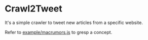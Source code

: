 Crawl2Tweet
===========

It's a simple crawler to tweet new articles from a specific website.

Refer to [example/macrumors.js](https://github.com/pukapukan/Crawl2Tweet/blob/master/example/macrumors.js) to gresp a concept.
